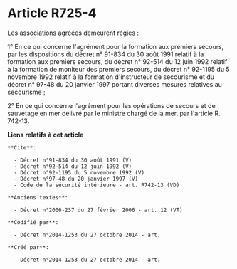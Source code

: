 # Article R725-4

Les associations agréées demeurent régies : 

1° En ce qui concerne l'agrément pour la formation aux premiers secours, par les dispositions du décret n° 91-834 du 30 août
1991 relatif à la formation aux premiers secours, du décret n° 92-514 du 12 juin 1992 relatif à la formation de moniteur des
premiers secours, du décret n° 92-1195 du 5 novembre 1992 relatif à la formation d'instructeur de secourisme et du décret n°
97-48 du 20 janvier 1997 portant diverses mesures relatives au secourisme ; 

2° En ce qui concerne l'agrément pour les opérations de secours et de sauvetage en mer délivré par le ministre chargé de la
mer, par l'article R. 742-13.

**Liens relatifs à cet article**

	**Cite**:

	  - Décret n°91-834 du 30 août 1991 (V)
	  - Décret n°92-514 du 12 juin 1992 (V)
	  - Décret n°92-1195 du 5 novembre 1992 (V)
	  - Décret n°97-48 du 20 janvier 1997 (V)
	  - Code de la sécurité intérieure - art. R742-13 (VD)

	**Anciens textes**:

	  - Décret n°2006-237 du 27 février 2006 - art. 12 (VT)

	**Codifié par**:

	  - Décret n°2014-1253 du 27 octobre 2014 - art.

	**Créé par**:

	  - Décret n°2014-1253 du 27 octobre 2014 - art.
